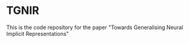 # TGNIR
This is the code repository for the paper "Towards Generalising Neural Implicit Representations"
